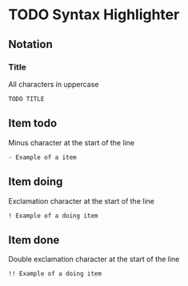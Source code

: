 # TODO Syntax Highlighter

## Notation

### Title
All characters in uppercase

    TODO TITLE

## Item todo
Minus character at the start of the line

    - Example of a item

## Item doing
Exclamation character at the start of the line

    ! Example of a doing item

## Item done
Double exclamation character at the start of the line

    !! Example of a doing item
